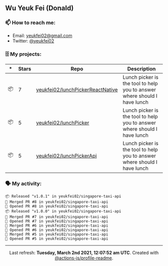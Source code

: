 ## Wu Yeuk Fei (Donald)

### 📫 How to reach me:

- Email: [yeukfei02@gmail.com](yeukfei02@gmail.com)
- Twitter: [@yeukfei02](https://twitter.com/yeukfei02)

### 🗄 My projects:

|*|Stars|Repo|Description|
|---|---|---|---|
| 📦 | 7 | [yeukfei02/lunchPickerReactNative](https://github.com/yeukfei02/lunchPickerReactNative) | Lunch picker is the tool to help you to answer where should I have lunch |
| 📦 | 5 | [yeukfei02/lunchPicker](https://github.com/yeukfei02/lunchPicker) | Lunch picker is the tool to help you to answer where should I have lunch |
| 📦 | 5 | [yeukfei02/lunchPickerApi](https://github.com/yeukfei02/lunchPickerApi) | Lunch picker is the tool to help you to answer where should I have lunch |

### 🗣 My activity:

```
📦 Released "v1.0.1" in yeukfei02/singapore-taxi-api
🎉 Merged PR #8 in yeukfei02/singapore-taxi-api
💪 Opened PR #8 in yeukfei02/singapore-taxi-api
📦 Released "v1.0.0" in yeukfei02/singapore-taxi-api
🎉 Merged PR #7 in yeukfei02/singapore-taxi-api
💪 Opened PR #7 in yeukfei02/singapore-taxi-api
🎉 Merged PR #6 in yeukfei02/singapore-taxi-api
💪 Opened PR #6 in yeukfei02/singapore-taxi-api
🎉 Merged PR #5 in yeukfei02/singapore-taxi-api
💪 Opened PR #5 in yeukfei02/singapore-taxi-api
```

<!-- <img src="https://github-readme-stats.vercel.app/api?username=yeukfei02&show_icons=true&count_private=true&theme=radical" />

<img src="https://github-readme-stats.vercel.app/api/top-langs/?username=yeukfei02&theme=radical" /> -->

---

<p align="center">Last refresh: <b>Tuesday, March 2nd 2021, 12:07:52 am UTC</b>. Created with <a href=https://github.com/marketplace/actions/profile-readme>@actions-js/profile-readme</a>.</p>
